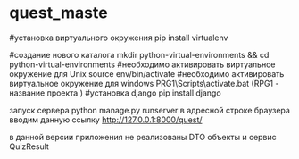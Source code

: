 # quest_maste
#установка виртуального окружения
pip install virtualenv

#создание нового каталога
mkdir python-virtual-environments && cd python-virtual-environments
#необходимо активировать виртуальное окружение  для Unix 
source env/bin/activate
#необходимо активировать виртуальное окружение  для windows 
PRG1\Scripts\activate.bat     (RPG1 - название проекта )
#установка django 
pip install django


запуск сервера python manage.py runserver в адресной строке браузера вводим данную ссылку http://127.0.0.1:8000/quest/

в данной версии приложения не реализованы DTO объекты и сервис QuizResult
